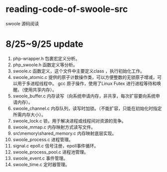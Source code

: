 # reading-code-of-swoole-src
swoole 源码阅读

# 8/25~9/25 update
 1.  php-wrapper.h 包裹宏定义分析。
 2.  php_swoole.h 函数定义等分析。
 3.  swoole.c  函数定义，这个文件中主要定义class ，执行初始化工作。
 4.  swoole_atomic.c  提供的原子计数操作类，可以方便整数的无锁原子增减，可以用于多进程线程中。
   gcc 原子操作，使用了Linux Futex 进行进程等待和唤醒。（使用共享内存）。
 6.  swoole_buffer.c 内存读写（向系统申请内存，非共享，每次扩容要向系统申请内存）。
 7.  swoole_channel.c 内存队列，读写时加锁。（不能扩容，只能在初始化时指定所需内存大小）。
 8.  swoole_lock.c 锁，用于解决进程或线程间对资源的竞争。
 9.  swoole_mmap.c 内存映射方式读写文件。
 10. src\memory\shared_memory.c 内存映射底层实现。
 11. swoole_process.c 进程管理。
 12. signal.c epoll.c 信号注册，epoll事件循环。
 13. swoole_process_pool.c 进程池管理。
 14. swoole_event.c 事件管理。
 15. swoole_time.c 定时器管理。
